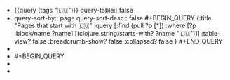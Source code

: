 - {{query (tags "🇱🇺")}}
  query-table:: false
- query-sort-by:: page
  query-sort-desc:: false
  #+BEGIN_QUERY
  {:title "Pages that start with 🇱🇺"
   :query [:find (pull ?p [*])
           :where 
           [?p :block/name ?name]
           [(clojure.string/starts-with? ?name "🇱🇺")]]
  :table-view? false
  :breadcrumb-show? false
  :collapsed? false
  }
  #+END_QUERY
-
- #+BEGIN_QUERY
-
-